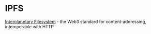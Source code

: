# IPFS

[Interplanetary Filesystem](https://ipfs.tech) - the Web3 standard for content-addressing, interoperable with HTTP
